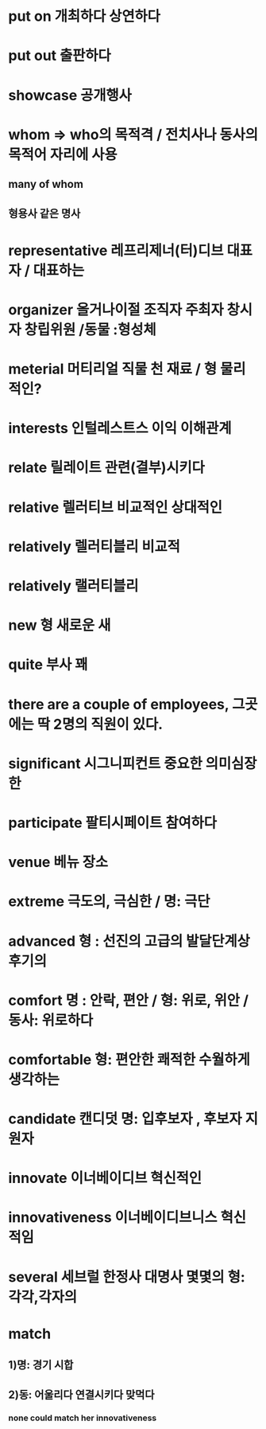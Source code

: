 # put on 개최하다 상연하다

# put out 출판하다

# showcase 공개행사 

# whom => who의 목적격 / 전치사나 동사의 목적어 자리에 사용
## many of whom 

## 형용사 같은 명사 
# representative 레프리제너(터)디브 대표자 / 대표하는

# organizer 올거나이절 조직자 주최자 창시자 창립위원 /동물 :형성체 

# meterial 머티리얼 직물 천 재료 / 형 물리적인?

# interests 인털레스트스 이익 이해관계

# relate 릴레이트 관련(결부)시키다 

# relative 렐러티브 비교적인 상대적인

# relatively 렐러티블리 비교적

# relatively 랠러티블리 

# new 형 새로운 새 

# quite 부사 꽤 

# there are a couple of employees, 그곳에는 딱 2명의 직원이 있다.

# significant 시그니피컨트 중요한 의미심장한

# participate 팔티시페이트 참여하다

# venue 베뉴 장소

# extreme 극도의, 극심한 / 명: 극단

# advanced 형 : 선진의 고급의 발달단계상 후기의 

# comfort 명 : 안락, 편안 / 형: 위로, 위안 / 동사: 위로하다

# comfortable 형: 편안한 쾌적한 수월하게 생각하는 

# candidate 캔디덧  명: 입후보자 , 후보자 지원자

# innovate 이너베이디브 혁신적인 

# innovativeness 이너베이디브니스 혁신적임 

# several 세브럴 한정사 대명사 몇몇의 형: 각각,각자의

#  match 
## 1)명: 경기 시합
## 2)동: 어울리다 연결시키다 맞먹다
### none could match her innovativeness 

# 

